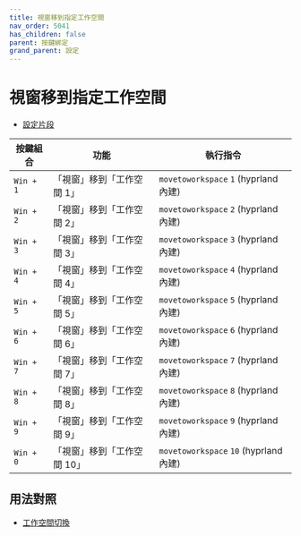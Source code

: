 ```yaml
---
title: 視窗移到指定工作空間
nav_order: 5041
has_children: false
parent: 按鍵綁定
grand_parent: 設定
---
```



# 視窗移到指定工作空間


* [設定片段](https://github.com/samwhelp/note-about-hyprland/blob/gh-pages/_demo/config/hyprland-config/main/hyprland.conf#L350-L359)

| 按鍵組合          | 功能     | 執行指令         |
| --------- | -------------------------------------------- | --------------------------------------------------- |
| `Win + 1` | 「視窗」移到「工作空間 1」 | `movetoworkspace` `1` (hyprland 內建) |
| `Win + 2` | 「視窗」移到「工作空間 2」 | `movetoworkspace` `2` (hyprland 內建) |
| `Win + 3` | 「視窗」移到「工作空間 3」 | `movetoworkspace` `3` (hyprland 內建) |
| `Win + 4` | 「視窗」移到「工作空間 4」 | `movetoworkspace` `4` (hyprland 內建) |
| `Win + 5` | 「視窗」移到「工作空間 5」 | `movetoworkspace` `5` (hyprland 內建) |
| `Win + 6` | 「視窗」移到「工作空間 6」 | `movetoworkspace` `6` (hyprland 內建) |
| `Win + 7` | 「視窗」移到「工作空間 7」 | `movetoworkspace` `7` (hyprland 內建) |
| `Win + 8` | 「視窗」移到「工作空間 8」 | `movetoworkspace` `8` (hyprland 內建) |
| `Win + 9` | 「視窗」移到「工作空間 9」 | `movetoworkspace` `9` (hyprland 內建) |
| `Win + 0` | 「視窗」移到「工作空間 10」 | `movetoworkspace` `10` (hyprland 內建) |




## 用法對照

* [工作空間切換](https://samwhelp.github.io/note-about-hyprland/read/config/keybind/workspace-switch.html)

